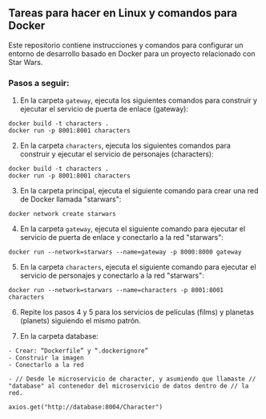 ## Tareas para hacer en Linux y comandos para Docker

Este repositorio contiene instrucciones y comandos para configurar un entorno de desarrollo basado en Docker para un proyecto relacionado con Star Wars.

### Pasos a seguir:

1. En la carpeta `gateway`, ejecuta los siguientes comandos para construir y ejecutar el servicio de puerta de enlace (gateway):

```shell
docker build -t characters .
docker run -p 8001:8001 characters
```

2. En la carpeta `characters`, ejecuta los siguientes comandos para construir y ejecutar el servicio de personajes (characters):
```shell
docker build -t characters .
docker run -p 8001:8001 characters
```

3. En la carpeta principal, ejecuta el siguiente comando para crear una red de Docker llamada "starwars":
```shell
docker network create starwars
```

4. En la carpeta `gateway`, ejecuta el siguiente comando para ejecutar el servicio de puerta de enlace y conectarlo a la red "starwars":
```shell
docker run --network=starwars --name=gateway -p 8000:8000 gateway
```

5. En la carpeta `characters`, ejecuta el siguiente comando para ejecutar el servicio de personajes y conectarlo a la red "starwars":
```shell
docker run --network=starwars --name=characters -p 8001:8001 characters
```


6. Repite los pasos 4 y 5 para los servicios de películas (films) y planetas (planets) siguiendo el mismo patrón.

6. En la carpeta database:
```shell
- Crear: “Dockerfile” y “.dockerignore”
- Construir la imagen
- Conectarlo a la red
```
```shell
- // Desde le microservicio de character, y asumiendo que llamaste // "database" al contenedor del microservicio de datos dentro de // la red.

axios.get("http://database:8004/Character")
```
